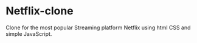 # Netflix-clone
Clone for the most popular Streaming platform Netflix using html CSS and simple JavaScript.
